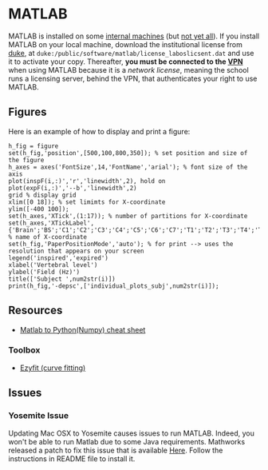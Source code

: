 # MATLAB

MATLAB is installed on some [internal machines](/computing-resources/neuropoly/README.md) (but [not yet all](https://github.com/neuropoly/computers/issues/326)). If you install MATLAB on your local machine, download the institutional license from [duke](/data/duke), at `duke:/public/software/matlab/license_laboslicsent.dat` and use it to activate your copy. Thereafter, **you must be connected to the [VPN](/computing-resources/neuropoly/README.md#vpn)** when using MATLAB because it is a _network license_, meaning the school runs a licensing server, behind the VPN, that authenticates your right to use MATLAB.

## Figures

Here is an example of how to display and print a figure:

```text
h_fig = figure
set(h_fig,'position',[500,100,800,350]); % set position and size of the figure
h_axes = axes('FontSize',14,'FontName','arial'); % font size of the axis
plot(inspF(i,:)','r','linewidth',2), hold on
plot(expF(i,:)','--b','linewidth',2)
grid % display grid
xlim([0 18]); % set limimts for X-coordinate
ylim([-400 100]);
set(h_axes,'XTick',(1:17)); % number of partitions for X-coordinate
set(h_axes,'XTickLabel',{'Brain';'BS';'C1';'C2';'C3';'C4';'C5';'C6';'C7';'T1';'T2';'T3';'T4';'T5';'T6';'T7';'T8'}); % name of X-coordinate
set(h_fig,'PaperPositionMode','auto'); % for print --> uses the resolution that appears on your screen
legend('inspired','expired')
xlabel('Vertebral level')
ylabel('Field (Hz)')
title(['Subject ',num2str(i)])
print(h_fig,'-depsc',['individual_plots_subj',num2str(i)]);
```

## Resources

* [Matlab to Python\(Numpy\) cheat sheet](http://mathesaurus.sourceforge.net/matlab-numpy.html)

### Toolbox <a id="toolbox"></a>

* [Ezyfit \(curve fitting\)](http://www.mathworks.com/matlabcentral/fileexchange/10176)

## Issues

### Yosemite Issue <a id="yosemite_issue"></a>

Updating Mac OSX to Yosemite causes issues to run MATLAB. Indeed, you won't be able to run Matlab due to some Java requirements. Mathworks released a patch to fix this issue that is available [Here](https://www.dropbox.com/s/bhr8f69bl4odlbc/Matlab2014_Yosemite_patch.zip?dl=0). Follow the instructions in README file to install it.

